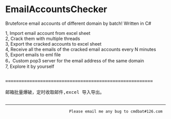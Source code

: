 EmailAccountsChecker
====================

Bruteforce email accounts of different domain by batch! Written in C#


1, Import email account from excel sheet <br/>
2, Crack them with multiple threads  <br/>
3, Export the cracked accounts to excel sheet <br/>
4, Receive all the emails of the cracked email accounts  every  N minutes <br/>
5, Export emails to eml file  <br/>
6，Custom pop3 server for the email address of the same domain <br/>
7, Explore it by yourself <br/>
<pre>

=======================================================

邮箱批量爆破，定时收取邮件,excel 导入导出。

</pre>

<hr/>



                                Please email me any bug to cmdbat#126.com
							
